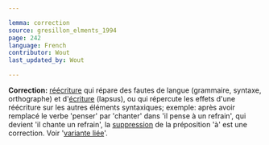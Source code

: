 ```yaml
---

lemma: correction
source: gresillon_elments_1994
page: 242
language: French
contributor: Wout
last_updated_by: Wout

---
```


**Correction:** [réécriture](rewriting.html) qui répare des fautes de langue (grammaire, syntaxe, orthographe) et d'[écriture](writingProcess.html) (lapsus), ou qui répercute les effets d'une réécriture sur les autres éléments syntaxiques; exemple: après avoir remplacé le verbe 'penser' par 'chanter' dans 'il pense à un refrain', qui devient 'il chante un refrain', la [suppression](elimination.html) de la préposition 'à' est une correction. Voir '[variante liée](variantDependent.html)'.

